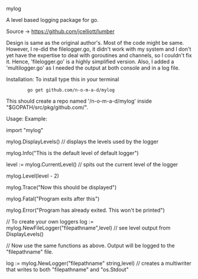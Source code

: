 mylog

A level based logging package for go.

Source -> https://github.com/jcelliott/lumber

Design is same as the original author's. Most of the code might be same. However, I re-did the filelogger.go, it didn't work with my system and I don't yet have the expertise to deal with goroutines and channels, so I couldn't fix it. 
Hence, 'filelogger.go' is a highly simplified version. 
Also, I added a 'multilogger.go' as I needed the output at both console and in a log file.


Installation:
To install type this in your terminal
    
            go get github.com/n-o-m-a-d/mylog

This should create a repo named '/n-o-m-a-d/mylog' inside "$GOPATH/src/pkg/github.com/".

Usage:
Example:

import "mylog"

mylog.DisplayLevels()                                               // displays the levels used by the logger

mylog.Info("This is the default level of default logger")

level := mylog.CurrentLevel()                                       // spits out the current level of the logger

mylog.Level(level - 2)

mylog.Trace("Now this should be displayed")

mylog.Fatal("Program exits after this")

mylog.Error("Program has already exited. This won't be printed")

// To create your own loggers
log := mylog.NewFileLogger("filepathname",level)                    // see level output from DisplayLevels()

// Now use the same functions as above. Output will be logged to the "filepathname" file.


log := mylog.NewLogger("filepathname" string,level)                 // creates a multiwriter that writes to both  "filepathname" and "os.Stdout"
